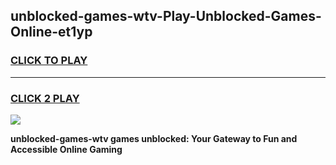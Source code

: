 
## unblocked-games-wtv-Play-Unblocked-Games-Online-et1yp
<h3>
<a href="https://premium76.site?title=unblocked-games-wtv&ref=25A">CLICK TO PLAY</a></h3>
<hr>

<h3>
<a href="https://premium76.site?title=unblocked-games-wtv&ref=25A">CLICK 2 PLAY</a>
  
</h3>

<a href="https://premium76.site?title=unblocked-games-wtv&ref=25A"><img src="https://clearcache.store/games.png"></a>


**unblocked-games-wtv games unblocked: Your Gateway to Fun and Accessible Online Gaming**
